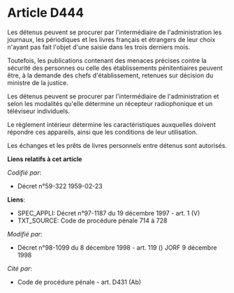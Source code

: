 # Article D444

Les détenus peuvent se procurer par l'intermédiaire de l'administration les journaux, les périodiques et les livres français
et étrangers de leur choix n'ayant pas fait l'objet d'une saisie dans les trois derniers mois.

Toutefois, les publications contenant des menaces précises contre la sécurité des personnes ou celle des établissements
pénitentiaires peuvent être, à la demande des chefs d'établissement, retenues sur décision du ministre de la justice.

Les détenus peuvent se procurer par l'intermédiaire de l'administration et selon les modalités qu'elle détermine un récepteur
radiophonique et un téléviseur individuels.

Le règlement intérieur détermine les caractéristiques auxquelles doivent répondre ces appareils, ainsi que les conditions de
leur utilisation.

Les échanges et les prêts de livres personnels entre détenus sont autorisés.

**Liens relatifs à cet article**

_Codifié par_:

  - Décret n°59-322 1959-02-23

**Liens**:

  - SPEC_APPLI: Décret n°97-1187 du 19 décembre 1997 - art. 1 (V)
  - TXT_SOURCE: Code de procédure pénale 714 à 728

_Modifié par_:

  - Décret n°98-1099 du 8 décembre 1998 - art. 119 () JORF 9 décembre 1998

_Cité par_:

  - Code de procédure pénale - art. D431 (Ab)
